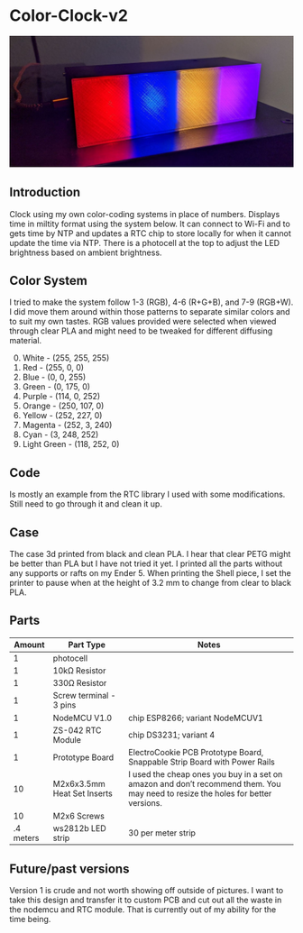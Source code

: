 # Color-Clock-v2
![alt text](./pictures/1257.jpg)
## Introduction
Clock using my own color-coding systems in place of numbers. Displays time in miltity format using the system below. It can connect to Wi-Fi and to gets time by NTP and updates a RTC chip to store locally for when it cannot update the time via NTP. There is a photocell at the top to adjust the LED brightness based on ambient brightness. 

## Color System 
I tried to make the system follow 1-3 (RGB), 4-6 (R+G+B), and 7-9 (RGB+W). I did move them around within those patterns to separate similar colors and to suit my own tastes. RGB values provided were selected when viewed through clear PLA and might need to be tweaked for different diffusing material. 

0. White - (255, 255, 255)
1. Red - (255, 0, 0)
2. Blue - (0, 0, 255)
3. Green - (0, 175, 0)
4. Purple - (114, 0, 252)
5. Orange - (250, 107, 0)
6. Yellow - (252, 227, 0)
7. Magenta - (252, 3, 240)
8. Cyan - (3, 248, 252)
9. Light Green - (118, 252, 0)

## Code 
Is mostly an example from the RTC library I used with some modifications. Still need to go through it and clean it up. 

## Case
The case 3d printed from black and clean PLA. I hear that clear PETG might be better than PLA but I have not tried it yet. I printed all the parts without any supports or rafts on my Ender 5. When printing the Shell piece, I set the printer to pause when at the height of 3.2 mm to change from clear to black PLA. 

## Parts
|	Amount	|		Part Type	|		Notes	|
| ------------- | ------------- | ------------- | 					
|1	|photocell|			|
|1	|10kΩ Resistor	|		
|1|330Ω Resistor|	|		|
|1|Screw terminal - 3 pins|	|		|
|1|NodeMCU V1.0	|chip ESP8266; variant NodeMCUV1	|
|1|ZS-042 RTC Module	|chip DS3231; variant 4	|
|1|Prototype Board	|ElectroCookie PCB Prototype Board, Snappable Strip Board with Power Rails|
|10	| M2x6x3.5mm Heat Set Inserts		|I used the cheap ones you buy in a set on amazon and don’t recommend them. You may need to resize the holes for better versions. |
|10	| M2x6 Screws|	|	| |
|.4 meters	|ws2812b LED strip	|30 per meter strip|
## Future/past versions
Version 1 is crude and not worth showing off outside of pictures. I want to take this design and transfer it to custom PCB and cut out all the waste in the nodemcu and RTC module. That is currently out of my ability for the time being.
